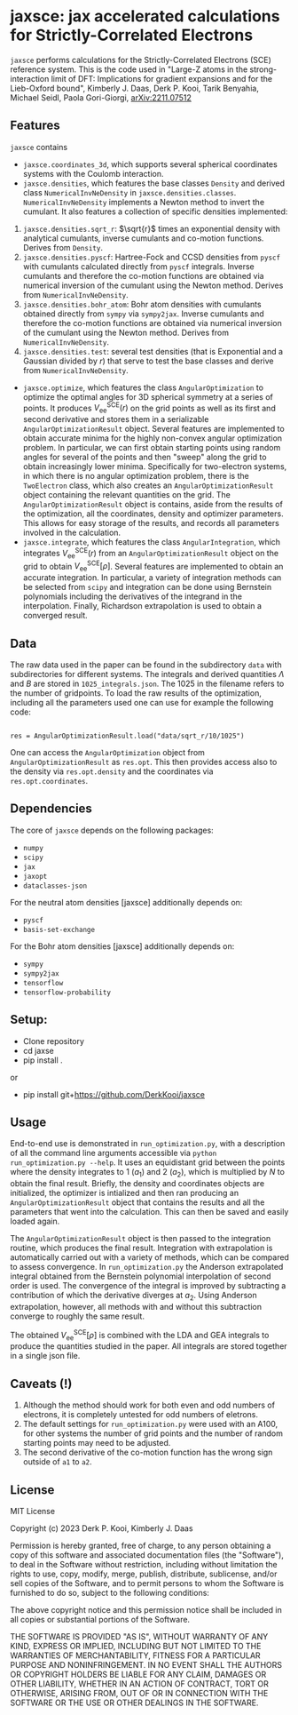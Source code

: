 # jaxsce: jax accelerated calculations for Strictly-Correlated Electrons

`jaxsce` performs calculations for the Strictly-Correlated Electrons (SCE) reference system. This is the code used in "Large-Z atoms in the strong-interaction limit of DFT: Implications for gradient expansions and for the Lieb-Oxford bound", Kimberly J. Daas, Derk P. Kooi, Tarik Benyahia, Michael Seidl, Paola Gori-Giorgi, [arXiv:2211.07512](https://arxiv.org/abs/2211.07512)


## Features
`jaxsce` contains
- `jaxsce.coordinates_3d`, which supports several spherical coordinates systems with the Coulomb interaction.
- `jaxsce.densities`, which features the base classes `Density` and derived class `NumericalInvNeDensity` in `jaxsce.densities.classes`. `NumericalInvNeDensity` implements a Newton method to invert the cumulant. It also features a collection of specific densities implemented:
1. `jaxsce.densities.sqrt_r`: $\sqrt{r}$ times an exponential density with analytical cumulants, inverse cumulants and co-motion functions. Derives from `Density`.
2. `jaxsce.densities.pyscf`: Hartree-Fock and CCSD densities from `pyscf` with cumulants calculated directly from `pyscf` integrals. Inverse cumulants and therefore the co-motion functions are obtained via numerical inversion of the cumulant using the Newton method. Derives from `NumericalInvNeDensity`.
3. `jaxsce.densities.bohr_atom`: Bohr atom densities with cumulants obtained directly from `sympy` via `sympy2jax`. Inverse cumulants and therefore the co-motion functions are obtained via numerical inversion of the cumulant using the Newton method. Derives from `NumericalInvNeDensity`.
4. `jaxsce.densities.test`: several test densities (that is Exponential and a Gaussian divided by $r$) that serve to test the base classes and derive from `NumericalInvNeDensity`.
- `jaxsce.optimize`, which features the class `AngularOptimization` to optimize the optimal angles for 3D spherical symmetry at a series of points. It produces $V_\mathrm{ee}^\mathrm{SCE}(r)$ on the grid points as well as its first and second derivative and stores them in a serializable `AngularOptimizationResult` object. Several features are implemented to obtain accurate minima for the highly non-convex angular optimization problem. In particular, we can first obtain starting points using random angles for several of the points and then "sweep" along the grid to obtain increasingly lower minima. Specifically for two-electron systems, in which there is no angular optimization problem, there is the `TwoElectron` class, which also creates an `AngularOptimizationResult` object containing the relevant quantities on the grid. The `AngularOptimizationResult` object is contains, aside from the results of the optimization, all the coordinates, density and optimizer parameters. This allows for easy storage of the results, and records all parameters involved in the calculation.
- `jaxsce.integrate`, which features the class `AngularIntegration`, which integrates $V_\mathrm{ee}^\mathrm{SCE}(r)$ from an `AngularOptimizationResult` object on the grid to obtain $V_\mathrm{ee}^\mathrm{SCE}[\rho]$. Several features are implemented to obtain an accurate integration. In particular, a variety of integration methods can be selected from `scipy` and integration can be done using Bernstein polynomials including the derivatives of the integrand in the interpolation. Finally, Richardson extrapolation is used to obtain a converged result.

## Data
The raw data used in the paper can be found in the subdirectory `data` with subdirectories for different systems. The integrals and derived quantities $\Lambda$ and $B$ are stored in `1025_integrals.json`. The 1025 in the filename refers to the number of gridpoints. To load the raw results of the optimization, including all the parameters used one can use for example the following code:
```from jaxsce.optimize import AngularOptimizationResult

res = AngularOptimizationResult.load("data/sqrt_r/10/1025")
```
One can access the `AngularOptimization` object from `AngularOptimizationResult` as `res.opt`. This then provides access also to the density via `res.opt.density` and the coordinates via `res.opt.coordinates`.

## Dependencies
The core of `jaxsce` depends on the following packages:
- `numpy`
- `scipy`
- `jax`
- `jaxopt`
- `dataclasses-json`

For the neutral atom densities [jaxsce] additionally depends on:
- `pyscf`
- `basis-set-exchange`

For the Bohr atom densities [jaxsce] additionally depends on:
- `sympy`
- `sympy2jax`
- `tensorflow`
- `tensorflow-probability`

## Setup:
- Clone repository
- cd jaxse
- pip install .

or

- pip install git+https://github.com/DerkKooi/jaxsce

## Usage
End-to-end use is demonstrated in `run_optimization.py`, with a description of all the command line arguments accessible via `python run_optimization.py --help`. It uses an equidistant grid between the points where the density integrates to 1 ($a_1$) and 2 ($a_2$), which is multiplied by $N$ to obtain the final result. Briefly, the density and coordinates objects are initialized, the optimizer is intialized and then ran producing an `AngularOptimizationResult` object that contains the results and all the parameters that went into the calculation. This can then be saved and easily loaded again. 

The `AngularOptimizationResult` object is then passed to the integration routine, which produces the final result. Integration with extrapolation is automatically carried out with a variety of methods, which can be compared to assess convergence. In `run_optimization.py` the Anderson extrapolated integral obtained from the Bernstein polynomial interpolation of second order is used. The convergence of the integral is improved by subtracting a contribution of which the derivative diverges at $a_2$. Using Anderson extrapolation, however, all methods with and without this subtraction converge to roughly the same result.

The obtained $V_\mathrm{ee}^\mathrm{SCE}[\rho]$ is combined with the LDA and GEA integrals to produce the quantities studied in the paper. All integrals are stored together in a single json file.

## Caveats (!)
1. Although the method should work for both even and odd numbers of electrons, it is completely untested for odd numbers of eletrons.
2. The default settings for `run_optimization.py` were used with an A100, for other systems the number of grid points and the number of random starting points may need to be adjusted.
3. The second derivative of the co-motion function has the wrong sign outside of `a1` to `a2`. 

## License
MIT License

Copyright (c) 2023 Derk P. Kooi, Kimberly J. Daas

Permission is hereby granted, free of charge, to any person obtaining a copy
of this software and associated documentation files (the "Software"), to deal
in the Software without restriction, including without limitation the rights
to use, copy, modify, merge, publish, distribute, sublicense, and/or sell
copies of the Software, and to permit persons to whom the Software is
furnished to do so, subject to the following conditions:

The above copyright notice and this permission notice shall be included in all
copies or substantial portions of the Software.

THE SOFTWARE IS PROVIDED "AS IS", WITHOUT WARRANTY OF ANY KIND, EXPRESS OR
IMPLIED, INCLUDING BUT NOT LIMITED TO THE WARRANTIES OF MERCHANTABILITY,
FITNESS FOR A PARTICULAR PURPOSE AND NONINFRINGEMENT. IN NO EVENT SHALL THE
AUTHORS OR COPYRIGHT HOLDERS BE LIABLE FOR ANY CLAIM, DAMAGES OR OTHER
LIABILITY, WHETHER IN AN ACTION OF CONTRACT, TORT OR OTHERWISE, ARISING FROM,
OUT OF OR IN CONNECTION WITH THE SOFTWARE OR THE USE OR OTHER DEALINGS IN THE
SOFTWARE.
